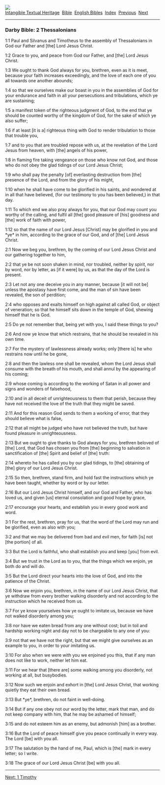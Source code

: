 [![](../../cdshop/ithlogo.png)](../../index)  
[Intangible Textual Heritage](../../index)  [Bible](../index)  [English
Bibles](../eb)  [Index](index)  [Previous](th1)  [Next](ti1) 

------------------------------------------------------------------------

### Darby Bible: 2 Thessalonians

<span id="an_1:1">1:1</span> Paul and Silvanus and Timotheus to the
assembly of Thessalonians in God our Father and \[the\] Lord Jesus
Christ.

<span id="an_1:2">1:2</span> Grace to you, and peace from God our
Father, and \[the\] Lord Jesus Christ.

<span id="an_1:3">1:3</span> We ought to thank God always for you,
brethren, even as it is meet, because your faith increases exceedingly,
and the love of each one of you all towards one another abounds;

<span id="an_1:4">1:4</span> so that we ourselves make our boast in you
in the assemblies of God for your endurance and faith in all your
persecutions and tribulations, which ye are sustaining;

<span id="an_1:5">1:5</span> a manifest token of the righteous judgment
of God, to the end that ye should be counted worthy of the kingdom of
God, for the sake of which ye also suffer;

<span id="an_1:6">1:6</span> if at least \[it is a\] righteous thing
with God to render tribulation to those that trouble you,

<span id="an_1:7">1:7</span> and to you that are troubled repose with
us, at the revelation of the Lord Jesus from heaven, with \[the\] angels
of his power,

<span id="an_1:8">1:8</span> in flaming fire taking vengeance on those
who know not God, and those who do not obey the glad tidings of our Lord
Jesus Christ;

<span id="an_1:9">1:9</span> who shall pay the penalty \[of\]
everlasting destruction from \[the\] presence of the Lord, and from the
glory of his might,

<span id="an_1:10">1:10</span> when he shall have come to be glorified
in his saints, and wondered at in all that have believed, (for our
testimony to you has been believed,) in that day.

<span id="an_1:11">1:11</span> To which end we also pray always for you,
that our God may count you worthy of the calling, and fulfil all \[the\]
good pleasure of \[his\] goodness and \[the\] work of faith with power,

<span id="an_1:12">1:12</span> so that the name of our Lord Jesus
\[Christ\] may be glorified in you and \*ye\* in him, according to the
grace of our God, and of \[the\] Lord Jesus Christ.

<span id="an_2:1">2:1</span> Now we beg you, brethren, by the coming of
our Lord Jesus Christ and our gathering together to him,

<span id="an_2:2">2:2</span> that ye be not soon shaken in mind, nor
troubled, neither by spirit, nor by word, nor by letter, as \[if it
were\] by us, as that the day of the Lord is present.

<span id="an_2:3">2:3</span> Let not any one deceive you in any manner,
because \[it will not be\] unless the apostasy have first come, and the
man of sin have been revealed, the son of perdition;

<span id="an_2:4">2:4</span> who opposes and exalts himself on high
against all called God, or object of veneration; so that he himself sits
down in the temple of God, shewing himself that he is God.

<span id="an_2:5">2:5</span> Do ye not remember that, being yet with
you, I said these things to you?

<span id="an_2:6">2:6</span> And now ye know that which restrains, that
he should be revealed in his own time.

<span id="an_2:7">2:7</span> For the mystery of lawlessness already
works; only \[there is\] he who restrains now until he be gone,

<span id="an_2:8">2:8</span> and then the lawless one shall be revealed,
whom the Lord Jesus shall consume with the breath of his mouth, and
shall annul by the appearing of his coming;

<span id="an_2:9">2:9</span> whose coming is according to the working of
Satan in all power and signs and wonders of falsehood,

<span id="an_2:10">2:10</span> and in all deceit of unrighteousness to
them that perish, because they have not received the love of the truth
that they might be saved.

<span id="an_2:11">2:11</span> And for this reason God sends to them a
working of error, that they should believe what is false,

<span id="an_2:12">2:12</span> that all might be judged who have not
believed the truth, but have found pleasure in unrighteousness.

<span id="an_2:13">2:13</span> But we ought to give thanks to God always
for you, brethren beloved of \[the\] Lord, that God has chosen you from
\[the\] beginning to salvation in sanctification of \[the\] Spirit and
belief of \[the\] truth:

<span id="an_2:14">2:14</span> whereto he has called you by our glad
tidings, to \[the\] obtaining of \[the\] glory of our Lord Jesus Christ.

<span id="an_2:15">2:15</span> So then, brethren, stand firm, and hold
fast the instructions which ye have been taught, whether by word or by
our letter.

<span id="an_2:16">2:16</span> But our Lord Jesus Christ himself, and
our God and Father, who has loved us, and given \[us\] eternal
consolation and good hope by grace,

<span id="an_2:17">2:17</span> encourage your hearts, and establish you
in every good work and word.

<span id="an_3:1">3:1</span> For the rest, brethren, pray for us, that
the word of the Lord may run and be glorified, even as also with you;

<span id="an_3:2">3:2</span> and that we may be delivered from bad and
evil men, for faith \[is\] not \[the portion\] of all.

<span id="an_3:3">3:3</span> But the Lord is faithful, who shall
establish you and keep \[you\] from evil.

<span id="an_3:4">3:4</span> But we trust in the Lord as to you, that
the things which we enjoin, ye both do and will do.

<span id="an_3:5">3:5</span> But the Lord direct your hearts into the
love of God, and into the patience of the Christ.

<span id="an_3:6">3:6</span> Now we enjoin you, brethren, in the name of
our Lord Jesus Christ, that ye withdraw from every brother walking
disorderly and not according to the instruction which he received from
us.

<span id="an_3:7">3:7</span> For ye know yourselves how ye ought to
imitate us, because we have not walked disorderly among you;

<span id="an_3:8">3:8</span> nor have we eaten bread from any one
without cost; but in toil and hardship working night and day not to be
chargeable to any one of you:

<span id="an_3:9">3:9</span> not that we have not the right, but that we
might give ourselves as an example to you, in order to your imitating
us.

<span id="an_3:10">3:10</span> For also when we were with you we
enjoined you this, that if any man does not like to work, neither let
him eat.

<span id="an_3:11">3:11</span> For we hear that \[there are\] some
walking among you disorderly, not working at all, but busybodies.

<span id="an_3:12">3:12</span> Now such we enjoin and exhort in \[the\]
Lord Jesus Christ, that working quietly they eat their own bread.

<span id="an_3:13">3:13</span> But \*ye\*, brethren, do not faint in
well-doing.

<span id="an_3:14">3:14</span> But if any one obey not our word by the
letter, mark that man, and do not keep company with him, that he may be
ashamed of himself;

<span id="an_3:15">3:15</span> and do not esteem him as an enemy, but
admonish \[him\] as a brother.

<span id="an_3:16">3:16</span> But the Lord of peace himself give you
peace continually in every way. The Lord \[be\] with you all.

<span id="an_3:17">3:17</span> The salutation by the hand of me, Paul,
which is \[the\] mark in every letter; so I write.

<span id="an_3:18">3:18</span> The grace of our Lord Jesus Christ \[be\]
with you all.

------------------------------------------------------------------------

[Next: 1 Timothy](ti1)
